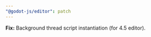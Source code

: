 ```yaml
---
"@godot-js/editor": patch
---
```


**Fix:** Background thread script instantiation (for 4.5 editor).
